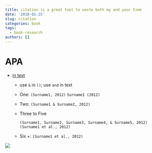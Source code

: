```yaml
---
title: citation is a great tool to waste both my and your time
date: '2018-01-25'
slug: citation
categories: book
tags:
  - book-research
authors: []
---
```




# APA


- [in text](https://owl.purdue.edu/owl/research_and_citation/asa_style/in_text_citation_references.html)

  + use `&` in `()`; use `and` in text
  + One: `(Surname1, 2012)` `Surname1 (2012)`
  + Two: `(Surname1 & Surname2, 2012)`
  + Three to Five

    ```
    (Surname1, Surname2, Surname3, Surname4, & Surname5, 2012)
    (Surname1 et al., 2012)
    ```
  + Six +: `(Surname1 et al., 2012)`

![](https://owl.purdue.edu/owl/research_and_citation/apa_style/apa_formatting_and_style_guide/documents/APA%20Poster%2010.22.12.png)
